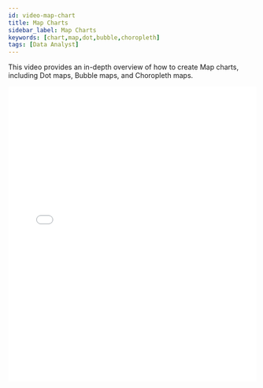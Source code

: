 ```yaml
---
id: video-map-chart
title: Map Charts
sidebar_label: Map Charts
keywords: [chart,map,dot,bubble,choropleth]
tags: [Data Analyst]
---
```


This video provides an in-depth overview of how to create Map charts, including Dot maps, Bubble maps, and Choropleth maps.

<iframe src="//fast.wistia.net/embed/iframe/tjwqsu2g2s?videoFoam=true"
allowtransparency="true" frameBorder="0" scrolling="no" className="wistia_embed"
name="wistia_embed" allowFullScreen  width="100%" height="600"></iframe>
<script src="//fast.wistia.net/assets/external/iframe-api-v1.js"></script>
<br/>
